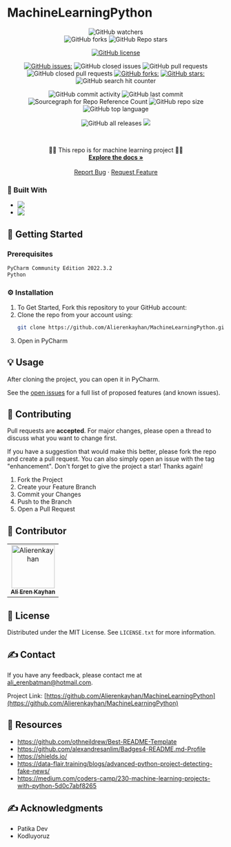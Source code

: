 # MachineLearningPython

<div align="center">

![GitHub watchers](https://img.shields.io/github/watchers/Alierenkayhan/MachineLearningPython?style=social)   
![GitHub forks](https://img.shields.io/github/forks/Alierenkayhan/MachineLearningPython?style=social)
![GitHub Repo stars](https://img.shields.io/github/stars/Alierenkayhan/MachineLearningPython?style=social)
 
[![GitHub license](https://img.shields.io/github/license/Alierenkayhan/MachineLearningPython)](https://github.com/Alierenkayhan/MachineLearningPython/blob/main/LICENSE)    
 
[![GitHub issues:](https://img.shields.io/github/issues/Alierenkayhan/MachineLearningPython)](https://img.shields.io/github/issues/Alierenkayhan/MachineLearningPython)
![GitHub closed issues](https://img.shields.io/github/issues-closed-raw/Alierenkayhan/MachineLearningPython)
![GitHub pull requests](https://img.shields.io/github/issues-pr/Alierenkayhan/MachineLearningPython)
![GitHub closed pull requests](https://img.shields.io/github/issues-pr-closed-raw/Alierenkayhan/MachineLearningPython) 
[![GitHub forks:](https://img.shields.io/github/forks/Alierenkayhan/MachineLearningPython)](https://img.shields.io/github/forks/Alierenkayhan/MachineLearningPython)
[![GitHub stars:](https://img.shields.io/github/stars/Alierenkayhan/MachineLearningPython)](https://img.shields.io/github/stars/Alierenkayhan/MachineLearningPython)
![GitHub search hit counter](https://img.shields.io/github/search/Alierenkayhan/MachineLearningPython/goto)

![GitHub commit activity](https://img.shields.io/github/commit-activity/m/Alierenkayhan/MachineLearningPython)
![GitHub last commit](https://img.shields.io/github/last-commit/Alierenkayhan/MachineLearningPython)
![Sourcegraph for Repo Reference Count](https://img.shields.io/sourcegraph/rrc/MachineLearningPython)
![GitHub repo size](https://img.shields.io/github/repo-size/Alierenkayhan/MachineLearningPython)
![GitHub top language](https://img.shields.io/github/languages/top/Alierenkayhan/MachineLearningPython) 

![GitHub all releases](https://img.shields.io/github/downloads/Alierenkayhan/MachineLearningPython/total)
 <a href="https://github.com/Alierenkayhan/MachineLearningPython/archive/refs/heads/main.zip">
<img src="https://img.shields.io/badge/Download-Project-blue" /></a> 
</div>




<!-- PROJECT LOGO -->
<br />
<div align="center">

  <p align="center">
    👨‍💻 This repo is for machine learning project 👨‍💻
    <br />
    <a href="https://github.com/Alierenkayhan/MachineLearningPython"><strong>Explore the docs »</strong></a>
    <br />
    <br />
    <a href="https://github.com/Alierenkayhan/MachineLearningPython/issues">Report Bug</a>
    ·
    <a href="https://github.com/Alierenkayhan/MachineLearningPython/issues">Request Feature</a>
  </p>
</div>



### 👾  Built With

* <img align="left" src="https://img.shields.io/badge/PyCharm-000000.svg?&style=for-the-badge&logo=PyCharm&logoColor=white" /> 
* <img align="left" src="https://img.shields.io/badge/Python-FFD43B?style=for-the-badge&logo=python&logoColor=blue" /> 

<!-- GETTING STARTED -->
## 🏁 Getting Started

### Prerequisites
  ```sh
  PyCharm Community Edition 2022.3.2
  Python
  ```

### ⚙️ Installation

1. To Get Started, Fork this repository to your GitHub account:
2. Clone the repo from your account using:
   ```sh
   git clone https://github.com/Alierenkayhan/MachineLearningPython.git
   ```
3. Open in PyCharm


<!-- USAGE EXAMPLES -->
## 💡 Usage

After cloning the project, you can open it in PyCharm.

See the [open issues](https://github.com/Alierenkayhan/MachineLearningPython/issues) for a full list of proposed features (and known issues).

  
<!-- CONTRIBUTING -->
## 🧐 Contributing

Pull requests are **accepted**. For major changes, please open a thread to discuss what you want to change first.

If you have a suggestion that would make this better, please fork the repo and create a pull request. You can also simply open an issue with the tag "enhancement".
Don't forget to give the project a star! Thanks again!

1. Fork the Project
2. Create your Feature Branch 
3. Commit your Changes 
4. Push to the Branch 
5. Open a Pull Request

<!-- Contributor -->
## 🤩 Contributor
<!-- readme: contributors -start -->
<table>
<tr>
    <td align="center">
        <a href="https://github.com/Alierenkayhan">
            <img src="https://avatars.githubusercontent.com/u/32596425?v=4" width="100;" alt="Alierenkayhan"/>
            <br />
            <sub><b>Ali Eren Kayhan</b></sub>
        </a>
    </td>
    </tr>
</table>
<!-- readme: contributors -end -->

<!-- LICENSE -->
## 📝 License

Distributed under the MIT License. See `LICENSE.txt` for more information.


<!-- CONTACT -->
## ✍️ Contact

If you have any feedback, please contact me at ali_erenbatman@hotmail.com.

Project Link: [https://github.com/Alierenkayhan/MachineLearningPython](https://github.com/Alierenkayhan/MachineLearningPython)


<!-- Resources -->
## 🚀 Resources

* https://github.com/othneildrew/Best-README-Template
* https://github.com/alexandresanlim/Badges4-README.md-Profile
* https://shields.io/
* https://data-flair.training/blogs/advanced-python-project-detecting-fake-news/
* https://medium.com/coders-camp/230-machine-learning-projects-with-python-5d0c7abf8265



<!-- ACKNOWLEDGMENTS -->
## ✍️ Acknowledgments

* Patika Dev
* Kodluyoruz
